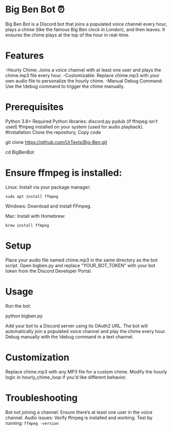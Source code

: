 # Big Ben Bot ⏰
Big Ben Bot is a Discord bot that joins a populated voice channel every hour, plays a chime (like the famous Big Ben clock in London), and then leaves. It ensures the chime plays at the top of the hour in real-time.
# Features
  -Hourly Chime: Joins a voice channel with at least one user and plays the chime.mp3 file every hour.
  -Customizable: Replace chime.mp3 with your own audio file to personalize the hourly chime.
  -Manual Debug Command: Use the !debug command to trigger the chime manually.
# Prerequisites
  Python 3.8+
Required Python libraries:
  discord.py
  pydub (if ffmpeg isn't used)
  ffmpeg installed on your system (used for audio playback).
#Installation
  Clone the repository,
Copy code

  git clone https://github.com/UrTexts/Big-Ben.git

  cd BigBenBot
  
# Ensure ffmpeg is installed:

  Linux: Install via your package manager:
  
    sudo apt install ffmpeg
  Windows: Download and install FFmpeg.
  
  Mac: Install with Homebrew:

    brew install ffmpeg
    
# Setup
  Place your audio file named chime.mp3 in the same directory as the bot script.
  Open bigben.py and replace "YOUR_BOT_TOKEN" with your bot token from the Discord Developer Portal.
# Usage
  Run the bot:
  
  python bigben.py
  
  Add your bot to a Discord server using its OAuth2 URL.
  The bot will automatically join a populated voice channel and play the chime every hour.
  Debug manually with the !debug command in a text channel.

# Customization
  Replace chime.mp3 with any MP3 file for a custom chime.
  Modify the hourly logic in hourly_chime_loop if you'd like different behavior.

# Troubleshooting
  Bot not joining a channel: Ensure there’s at least one user in the voice channel.
  Audio issues: Verify ffmpeg is installed and working. Test by running:
    `ffmpeg -version`
